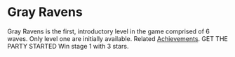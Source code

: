 # Gray Ravens

Gray Ravens is the first, introductory level in the game comprised of 6 waves. Only level one are initially available.
Related [Achievements](Achievements).
 GET THE PARTY STARTED Win stage 1 with 3 stars.